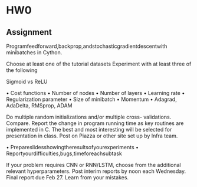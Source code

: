 # HW0

## Assignment

 Programfeedforward,backprop,andstochasticgradientdescentwith
minibatches in Cython.


Choose at least one of the tutorial datasets
Experiment with at least three of the following

Sigmoid vs ReLU


• Cost functions
• Number of nodes
• Number of layers
• Learning rate
• Regularization parameter
• Size of minibatch
• Momentum
• Adagrad, AdaDelta, RMSprop, ADAM

Do multiple random initializations and/or multiple cross- validations. Compare.
Report the change in program running time as key routines are implemented in C.
The best and most interesting will be selected for presentation in class.
Post on Piazza or other site set up by Infra team.


• Prepareslidesshowingtheresultsofyourexperiments
• Reportyourdifficulties,bugs,timeforeachsubtask


If your problem requires CNN or RNN/LSTM, choose from the additional relevant hyperparameters.
  Post interim reports by noon each Wednesday. Final report due Feb 27.
Learn from your mistakes.

